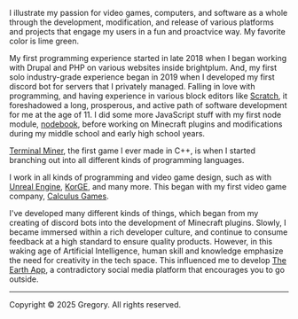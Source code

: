 I illustrate my passion for video games, computers,
and software as a whole through the development, modification,
and release of various platforms and projects that engage my users
in a fun and proactvice way. My favorite color is lime green.

My first programming experience started in late 2018 when I began working with Drupal and PHP on various websites inside brightplum. And, my first solo industry-grade experience began in 2019 when I developed my first discord bot for servers that I privately managed. Falling in love with programming, and having experience in various block editors like [Scratch](https://scratch.mit.edu), it foreshadowed a long, prosperous, and active path of software development for me at the age of 11. I did some more JavaScript stuff with my first node module, [nodebook](https://nodebook.js.org), before working on Minecraft plugins and modifications during my middle school and early high school years.

[Terminal Miner](https://github.com/gmitch215/Terminal-Miner), the first game I ever made in C++, is when I started branching out into all different kinds of programming languages.

I work in all kinds of programming and video game design, such as with [Unreal Engine](https://unrealengine.com), [KorGE](https://korge.org), and many more. This began with my first video game company, [Calculus Games](https://calcugames.xyz).

I've developed many different kinds of things, which began from my creating of discord bots into the development of Minecraft plugins. Slowly, I became immersed within a rich developer culture, and continue to consume feedback at a high standard to ensure quality products. However, in this waking age of Artificial Intelligence, human skill and knowledge emphasize the need for creativity in the tech space. This influenced me to develop [The Earth App](https://earth-app.com), a contradictory social media platform that encourages you to go outside.

---

Copyright © 2025 Gregory. All rights reserved.
